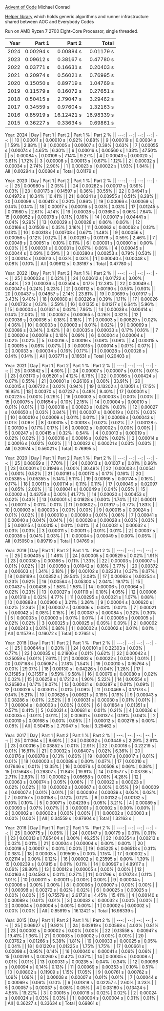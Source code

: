 [Advent of Code](https://adventofcode.com/)
Michael Conrad

[Helper library](https://github.com/mmitton/helper) which holds generic algorithms and runner
infrastructure shared between AOC and Everybody Codes

Run on AMD Ryzen 7 2700 Eight-Core Processor, single threaded.

| Year | Part 1 | Part 2 | Total |
| ---: | --: | --: | ---: |
| 2024 | 0.00294 s | 0.00884 s | 0.01179 s |
| 2023 | 0.09612 s | 0.38167 s | 0.47780 s |
| 2022 | 0.03771 s | 0.16631 s | 0.20403 s |
| 2021 | 0.20974 s | 0.56021 s | 0.76995 s |
| 2020 | 0.15050 s | 0.89719 s | 1.04769 s |
| 2019 | 0.11579 s | 0.16072 s | 0.27651 s |
| 2018 | 0.50415 s | 2.79047 s | 3.29462 s |
| 2017 | 0.34559 s | 0.97604 s | 1.32163 s |
| 2016 | 0.85919 s | 16.12421 s | 16.98339 s |
| 2015 | 0.36227 s | 0.33634 s | 0.69861 s |

Year: 2024
| Day | Part 1 | Part 2 | Part 1 % | Part 2 % |
| ---: | --: | --: | --: | --: |
| 10 | 0.00011 s | 0.00010 s | 0.92% | 0.88% |
| 9 | 0.00019 s | 0.00034 s | 1.59% | 2.88% |
| 8 | 0.00005 s | 0.00007 s | 0.39% | 0.63% |
| 7 | 0.00055 s | 0.00074 s | 4.65% | 6.30% |
| 6 | 0.00016 s | 0.00560 s | 1.33% | 47.50% |
| 5 | 0.00084 s | 0.00109 s | 7.14% | 9.27% |
| 4 | 0.00043 s | 0.00020 s | 3.61% | 1.72% |
| 3 | 0.00008 s | 0.00013 s | 0.67% | 1.12% |
| 2 | 0.00032 s | 0.00034 s | 2.74% | 2.90% |
| 1 | 0.00023 s | 0.00022 s | 1.93% | 1.84% |
| All | 0.00294 s | 0.00884 s | Total | 0.01179 s |

Year: 2023
| Day | Part 1 | Part 2 | Part 1 % | Part 2 % |
| ---: | --: | --: | --: | --: |
| 25 | 0.00980 s |  | 2.05% |  |
| 24 | 0.00282 s | 0.00017 s | 0.59% | 0.03% |
| 23 | 0.00173 s | 0.14597 s | 0.36% | 30.55% |
| 22 | 0.04941 s | 0.04972 s | 10.34% | 10.41% |
| 21 | 0.00241 s | 0.03955 s | 0.51% | 8.28% |
| 20 | 0.00098 s | 0.00412 s | 0.20% | 0.86% |
| 19 | 0.00066 s | 0.00069 s | 0.14% | 0.14% |
| 18 | 0.00017 s | 0.00016 s | 0.03% | 0.03% |
| 17 | 0.01245 s | 0.01980 s | 2.61% | 4.14% |
| 16 | 0.00028 s | 0.03650 s | 0.06% | 7.64% |
| 15 | 0.00052 s | 0.00078 s | 0.11% | 0.16% |
| 14 | 0.00017 s | 0.04441 s | 0.04% | 9.29% |
| 13 | 0.00029 s | 0.00028 s | 0.06% | 0.06% |
| 12 | 0.00166 s | 0.01509 s | 0.35% | 3.16% |
| 11 | 0.00062 s | 0.00062 s | 0.13% | 0.13% |
| 10 | 0.00318 s | 0.00708 s | 0.67% | 1.48% |
| 9 | 0.00056 s | 0.00056 s | 0.12% | 0.12% |
| 8 | 0.00281 s | 0.01176 s | 0.59% | 2.46% |
| 7 | 0.00049 s | 0.00051 s | 0.10% | 0.11% |
| 6 | 0.00001 s | 0.00001 s | 0.00% | 0.00% |
| 5 | 0.00031 s | 0.00031 s | 0.07% | 0.06% |
| 4 | 0.00045 s | 0.00044 s | 0.09% | 0.09% |
| 3 | 0.00380 s | 0.00253 s | 0.79% | 0.53% |
| 2 | 0.00014 s | 0.00013 s | 0.03% | 0.03% |
| 1 | 0.00040 s | 0.00048 s | 0.08% | 0.10% |
| All | 0.09612 s | 0.38167 s | Total | 0.47780 s |

Year: 2022
| Day | Part 1 | Part 2 | Part 1 % | Part 2 % |
| ---: | --: | --: | --: | --: |
| 25 | 0.00003 s |  | 0.02% |  |
| 24 | 0.00612 s | 0.01722 s | 3.00% | 8.44% |
| 23 | 0.00036 s | 0.02504 s | 0.17% | 12.28% |
| 22 | 0.00049 s | 0.00047 s | 0.24% | 0.23% |
| 21 | 0.00112 s | 0.00190 s | 0.55% | 0.93% |
| 20 | 0.00437 s | 0.04857 s | 2.14% | 23.81% |
| 19 | 0.00699 s | 0.01917 s | 3.43% | 9.40% |
| 18 | 0.00080 s | 0.00226 s | 0.39% | 1.11% |
| 17 | 0.00026 s | 0.00732 s | 0.13% | 3.59% |
| 16 | 0.01355 s | 0.01217 s | 6.64% | 5.96% |
| 15 | 0.00004 s | 0.01621 s | 0.02% | 7.95% |
| 14 | 0.00028 s | 0.00414 s | 0.14% | 2.03% |
| 13 | 0.00052 s | 0.00065 s | 0.26% | 0.32% |
| 12 | 0.00036 s | 0.00036 s | 0.18% | 0.18% |
| 11 | 0.00003 s | 0.00829 s | 0.02% | 4.06% |
| 10 | 0.00003 s | 0.00003 s | 0.01% | 0.02% |
| 9 | 0.00069 s | 0.00086 s | 0.34% | 0.42% |
| 8 | 0.00035 s | 0.00033 s | 0.17% | 0.16% |
| 7 | 0.00020 s | 0.00019 s | 0.10% | 0.09% |
| 6 | 0.00004 s | 0.00004 s | 0.02% | 0.02% |
| 5 | 0.00016 s | 0.00016 s | 0.08% | 0.08% |
| 4 | 0.00015 s | 0.00015 s | 0.08% | 0.07% |
| 3 | 0.00015 s | 0.00014 s | 0.07% | 0.07% |
| 2 | 0.00033 s | 0.00034 s | 0.16% | 0.17% |
| 1 | 0.00028 s | 0.00028 s | 0.14% | 0.14% |
| All | 0.03771 s | 0.16631 s | Total | 0.20403 s |

Year: 2021
| Day | Part 1 | Part 2 | Part 1 % | Part 2 % |
| ---: | --: | --: | --: | --: |
| 25 | 0.03542 s |  | 4.60% |  |
| 24 | 0.00007 s | 0.00007 s | 0.01% | 0.01% |
| 23 | 0.03170 s | 0.05201 s | 4.12% | 6.76% |
| 22 | 0.00056 s | 0.00424 s | 0.07% | 0.55% |
| 21 | 0.00001 s | 0.26106 s | 0.00% | 33.91% |
| 20 | 0.00015 s | 0.00722 s | 0.02% | 0.94% |
| 19 | 0.13202 s | 0.13051 s | 17.15% | 16.95% |
| 18 | 0.00370 s | 0.07237 s | 0.48% | 9.40% |
| 17 | 0.00001 s | 0.00225 s | 0.00% | 0.29% |
| 16 | 0.00003 s | 0.00003 s | 0.00% | 0.00% |
| 15 | 0.00075 s | 0.01654 s | 0.10% | 2.15% |
| 14 | 0.00004 s | 0.00010 s | 0.01% | 0.01% |
| 13 | 0.00018 s | 0.00023 s | 0.02% | 0.03% |
| 12 | 0.00027 s | 0.00650 s | 0.03% | 0.84% |
| 11 | 0.00007 s | 0.00019 s | 0.01% | 0.03% |
| 10 | 0.00010 s | 0.00009 s | 0.01% | 0.01% |
| 9 | 0.00008 s | 0.00043 s | 0.01% | 0.06% |
| 8 | 0.00015 s | 0.00018 s | 0.02% | 0.02% |
| 7 | 0.00128 s | 0.00130 s | 0.17% | 0.17% |
| 6 | 0.00002 s | 0.00002 s | 0.00% | 0.00% |
| 5 | 0.00247 s | 0.00415 s | 0.32% | 0.54% |
| 4 | 0.00013 s | 0.00019 s | 0.02% | 0.02% |
| 3 | 0.00016 s | 0.00016 s | 0.02% | 0.02% |
| 2 | 0.00014 s | 0.00016 s | 0.02% | 0.02% |
| 1 | 0.00022 s | 0.00021 s | 0.03% | 0.03% |
| All | 0.20974 s | 0.56021 s | Total | 0.76995 s |

Year: 2020
| Day | Part 1 | Part 2 | Part 1 % | Part 2 % |
| ---: | --: | --: | --: | --: |
| 25 | 0.08069 s |  | 7.70% |  |
| 24 | 0.00013 s | 0.01007 s | 0.01% | 0.96% |
| 23 | 0.00001 s | 0.31946 s | 0.00% | 30.49% |
| 22 | 0.00003 s | 0.00541 s | 0.00% | 0.52% |
| 21 | 0.00181 s | 0.00170 s | 0.17% | 0.16% |
| 20 | 0.05385 s | 0.05355 s | 5.14% | 5.11% |
| 19 | 0.00166 s | 0.00174 s | 0.16% | 0.17% |
| 18 | 0.00111 s | 0.00114 s | 0.11% | 0.11% |
| 17 | 0.00049 s | 0.02097 s | 0.05% | 2.00% |
| 16 | 0.00041 s | 0.00049 s | 0.04% | 0.05% |
| 15 | 0.00002 s | 0.43759 s | 0.00% | 41.77% |
| 14 | 0.00020 s | 0.00453 s | 0.02% | 0.43% |
| 13 | 0.00001 s | 0.01828 s | 0.00% | 1.74% |
| 12 | 0.00011 s | 0.00011 s | 0.01% | 0.01% |
| 11 | 0.00802 s | 0.01917 s | 0.77% | 1.83% |
| 10 | 0.00003 s | 0.00003 s | 0.00% | 0.00% |
| 9 | 0.00015 s | 0.00024 s | 0.01% | 0.02% |
| 8 | 0.00010 s | 0.00060 s | 0.01% | 0.06% |
| 7 | 0.00041 s | 0.00040 s | 0.04% | 0.04% |
| 6 | 0.00028 s | 0.00028 s | 0.03% | 0.03% |
| 5 | 0.00015 s | 0.00015 s | 0.01% | 0.01% |
| 4 | 0.00031 s | 0.00032 s | 0.03% | 0.03% |
| 3 | 0.00011 s | 0.00011 s | 0.01% | 0.01% |
| 2 | 0.00037 s | 0.00036 s | 0.04% | 0.03% |
| 1 | 0.00004 s | 0.00049 s | 0.00% | 0.05% |
| All | 0.15050 s | 0.89719 s | Total | 1.04769 s |

Year: 2019
| Day | Part 1 | Part 2 | Part 1 % | Part 2 % |
| ---: | --: | --: | --: | --: |
| 25 | 0.00405 s |  | 1.46% |  |
| 24 | 0.00005 s | 0.00529 s | 0.02% | 1.91% |
| 23 | 0.00030 s | 0.00366 s | 0.11% | 1.33% |
| 22 | 0.00003 s | 0.00007 s | 0.01% | 0.02% |
| 21 | 0.00050 s | 0.01042 s | 0.18% | 3.77% |
| 20 | 0.00372 s | 0.00603 s | 1.34% | 2.18% |
| 19 | 0.00102 s | 0.02231 s | 0.37% | 8.07% |
| 18 | 0.08169 s | 0.00852 s | 29.54% | 3.08% |
| 17 | 0.00063 s | 0.00254 s | 0.23% | 0.92% |
| 16 | 0.00564 s | 0.05300 s | 2.04% | 19.17% |
| 15 | 0.00437 s | 0.00436 s | 1.58% | 1.58% |
| 14 | 0.00006 s | 0.00064 s | 0.02% | 0.23% |
| 13 | 0.00027 s | 0.01119 s | 0.10% | 4.05% |
| 12 | 0.00006 s | 0.01319 s | 0.02% | 4.77% |
| 11 | 0.00295 s | 0.00021 s | 1.07% | 0.08% |
| 10 | 0.00888 s | 0.00900 s | 3.21% | 3.26% |
| 9 | 0.00004 s | 0.00620 s | 0.02% | 2.24% |
| 8 | 0.00007 s | 0.00006 s | 0.03% | 0.02% |
| 7 | 0.00021 s | 0.00042 s | 0.08% | 0.15% |
| 6 | 0.00087 s | 0.00084 s | 0.32% | 0.30% |
| 5 | 0.00003 s | 0.00003 s | 0.01% | 0.01% |
| 4 | 0.00005 s | 0.00005 s | 0.02% | 0.02% |
| 3 | 0.00025 s | 0.00025 s | 0.09% | 0.09% |
| 2 | 0.00002 s | 0.00243 s | 0.01% | 0.88% |
| 1 | 0.00002 s | 0.00002 s | 0.01% | 0.01% |
| All | 0.11579 s | 0.16072 s | Total | 0.27651 s |

Year: 2018
| Day | Part 1 | Part 2 | Part 1 % | Part 2 % |
| ---: | --: | --: | --: | --: |
| 25 | 0.00644 s |  | 0.20% |  |
| 24 | 0.00101 s | 0.22303 s | 0.03% | 6.77% |
| 23 | 0.00035 s | 0.21806 s | 0.01% | 6.62% |
| 22 | 0.00042 s | 0.25059 s | 0.01% | 7.61% |
| 21 | 0.00002 s | 0.00022 s | 0.00% | 0.01% |
| 20 | 0.07168 s | 0.05087 s | 2.18% | 1.54% |
| 19 | 0.00010 s | 0.95764 s | 0.00% | 29.07% |
| 18 | 0.00130 s | 0.04226 s | 0.04% | 1.28% |
| 17 | 0.31585 s | 0.31557 s | 9.59% | 9.58% |
| 16 | 0.00079 s | 0.00080 s | 0.02% | 0.02% |
| 15 | 0.06259 s | 0.17212 s | 1.90% | 5.22% |
| 14 | 0.00554 s | 0.26580 s | 0.17% | 8.07% |
| 13 | 0.00021 s | 0.00287 s | 0.01% | 0.09% |
| 12 | 0.00026 s | 0.00301 s | 0.01% | 0.09% |
| 11 | 0.00469 s | 0.17173 s | 0.14% | 5.21% |
| 10 | 0.00626 s | 0.00621 s | 0.19% | 0.19% |
| 9 | 0.00043 s | 0.08286 s | 0.01% | 2.52% |
| 8 | 0.00031 s | 0.00030 s | 0.01% | 0.01% |
| 7 | 0.00004 s | 0.00003 s | 0.00% | 0.00% |
| 6 | 0.01864 s | 0.01351 s | 0.57% | 0.41% |
| 5 | 0.00031 s | 0.00681 s | 0.01% | 0.21% |
| 4 | 0.00036 s | 0.00035 s | 0.01% | 0.01% |
| 3 | 0.00631 s | 0.00137 s | 0.19% | 0.04% |
| 2 | 0.00010 s | 0.00168 s | 0.00% | 0.05% |
| 1 | 0.00012 s | 0.00278 s | 0.00% | 0.08% |
| All | 0.50415 s | 2.79047 s | Total | 3.29462 s |

Year: 2017
| Day | Part 1 | Part 2 | Part 1 % | Part 2 % |
| ---: | --: | --: | --: | --: |
| 25 | 0.11364 s |  | 8.60% |  |
| 24 | 0.03032 s | 0.03449 s | 2.29% | 2.61% |
| 23 | 0.00016 s | 0.03852 s | 0.01% | 2.91% |
| 22 | 0.00018 s | 0.22219 s | 0.01% | 16.81% |
| 21 | 0.00032 s | 0.08407 s | 0.02% | 6.36% |
| 20 | 0.00176 s | 0.00878 s | 0.13% | 0.66% |
| 19 | 0.00017 s | 0.00017 s | 0.01% | 0.01% |
| 18 | 0.00003 s | 0.00088 s | 0.00% | 0.07% |
| 17 | 0.00010 s | 0.17646 s | 0.01% | 13.35% |
| 16 | 0.00076 s | 0.00508 s | 0.06% | 0.38% |
| 15 | 0.15648 s | 0.26307 s | 11.84% | 19.91% |
| 14 | 0.03577 s | 0.03736 s | 2.71% | 2.83% |
| 13 | 0.00002 s | 0.05658 s | 0.00% | 4.28% |
| 12 | 0.00063 s | 0.00074 s | 0.05% | 0.06% |
| 11 | 0.00022 s | 0.00023 s | 0.02% | 0.02% |
| 10 | 0.00002 s | 0.00067 s | 0.00% | 0.05% |
| 9 | 0.00009 s | 0.00007 s | 0.01% | 0.01% |
| 8 | 0.00040 s | 0.00039 s | 0.03% | 0.03% |
| 7 | 0.00157 s | 0.00158 s | 0.12% | 0.12% |
| 6 | 0.00132 s | 0.00132 s | 0.10% | 0.10% |
| 5 | 0.00071 s | 0.04239 s | 0.05% | 3.21% |
| 4 | 0.00089 s | 0.00093 s | 0.07% | 0.07% |
| 3 | 0.00001 s | 0.00002 s | 0.00% | 0.00% |
| 2 | 0.00002 s | 0.00002 s | 0.00% | 0.00% |
| 1 | 0.00002 s | 0.00003 s | 0.00% | 0.00% |
| All | 0.34559 s | 0.97604 s | Total | 1.32163 s |

Year: 2016
| Day | Part 1 | Part 2 | Part 1 % | Part 2 % |
| ---: | --: | --: | --: | --: |
| 25 | 0.00775 s |  | 0.05% |  |
| 24 | 0.00147 s | 0.00179 s | 0.01% | 0.01% |
| 23 | 0.00013 s | 7.85404 s | 0.00% | 46.25% |
| 22 | 0.00354 s | 0.00213 s | 0.02% | 0.01% |
| 21 | 0.00004 s | 0.00004 s | 0.00% | 0.00% |
| 20 | 0.00018 s | 0.00017 s | 0.00% | 0.00% |
| 19 | 0.05225 s | 0.06513 s | 0.31% | 0.38% |
| 18 | 0.00003 s | 0.19509 s | 0.00% | 1.15% |
| 17 | 0.00002 s | 0.02114 s | 0.00% | 0.12% |
| 16 | 0.00002 s | 0.23595 s | 0.00% | 1.39% |
| 15 | 0.00239 s | 0.01915 s | 0.01% | 0.11% |
| 14 | 0.00967 s | 4.89117 s | 0.06% | 28.80% |
| 13 | 0.00012 s | 0.00005 s | 0.00% | 0.00% |
| 12 | 0.00163 s | 0.04583 s | 0.01% | 0.27% |
| 11 | 0.01796 s | 0.17073 s | 0.11% | 1.01% |
| 10 | 0.00011 s | 0.00011 s | 0.00% | 0.00% |
| 9 | 0.00004 s | 0.00006 s | 0.00% | 0.00% |
| 8 | 0.00006 s | 0.00007 s | 0.00% | 0.00% |
| 7 | 0.00398 s | 0.00272 s | 0.02% | 0.02% |
| 6 | 0.00025 s | 0.00025 s | 0.00% | 0.00% |
| 5 | 0.75579 s | 2.61731 s | 4.45% | 15.41% |
| 4 | 0.00140 s | 0.00089 s | 0.01% | 0.01% |
| 3 | 0.00032 s | 0.00032 s | 0.00% | 0.00% |
| 2 | 0.00004 s | 0.00004 s | 0.00% | 0.00% |
| 1 | 0.00002 s | 0.00002 s | 0.00% | 0.00% |
| All | 0.85919 s | 16.12421 s | Total | 16.98339 s |

Year: 2015
| Day | Part 1 | Part 2 | Part 1 % | Part 2 % |
| ---: | --: | --: | --: | --: |
| 25 | 0.06927 s |  | 9.92% |  |
| 24 | 0.02819 s | 0.00568 s | 4.03% | 0.81% |
| 23 | 0.00002 s | 0.00002 s | 0.00% | 0.00% |
| 22 | 0.13558 s | 0.00947 s | 19.41% | 1.36% |
| 21 | 0.00003 s | 0.00002 s | 0.00% | 0.00% |
| 20 | 0.03762 s | 0.01266 s | 5.38% | 1.81% |
| 19 | 0.00033 s | 0.00025 s | 0.05% | 0.04% |
| 18 | 0.01220 s | 0.01225 s | 1.75% | 1.75% |
| 17 | 0.00661 s | 0.00098 s | 0.95% | 0.14% |
| 16 | 0.00040 s | 0.00041 s | 0.06% | 0.06% |
| 15 | 0.00291 s | 0.00260 s | 0.42% | 0.37% |
| 14 | 0.00005 s | 0.00008 s | 0.01% | 0.01% |
| 13 | 0.00031 s | 0.00235 s | 0.04% | 0.34% |
| 12 | 0.00096 s | 0.00094 s | 0.14% | 0.13% |
| 11 | 0.00069 s | 0.00353 s | 0.10% | 0.51% |
| 10 | 0.00802 s | 0.11909 s | 1.15% | 17.05% |
| 9 | 0.00761 s | 0.00762 s | 1.09% | 1.09% |
| 8 | 0.00008 s | 0.00007 s | 0.01% | 0.01% |
| 7 | 0.00044 s | 0.00069 s | 0.06% | 0.10% |
| 6 | 0.01818 s | 0.02257 s | 2.60% | 3.23% |
| 5 | 0.00057 s | 0.00037 s | 0.08% | 0.05% |
| 4 | 0.03180 s | 0.13424 s | 4.55% | 19.22% |
| 3 | 0.00015 s | 0.00016 s | 0.02% | 0.02% |
| 2 | 0.00024 s | 0.00024 s | 0.03% | 0.03% |
| 1 | 0.00004 s | 0.00004 s | 0.01% | 0.01% |
| All | 0.36227 s | 0.33634 s | Total | 0.69861 s |

